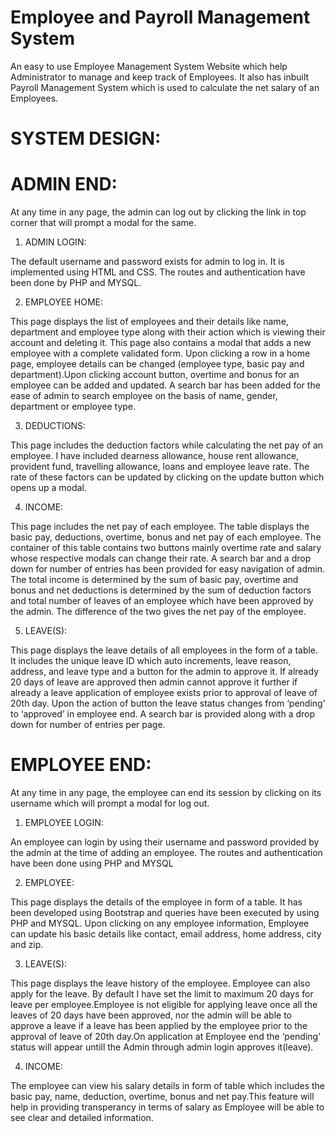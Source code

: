 # Employee and Payroll Management System
An easy to use Employee Management System Website which help Administrator to manage and keep track of Employees. It also has inbuilt Payroll Management System which is used to calculate the net salary of an Employees.

# SYSTEM DESIGN:


# ADMIN END:

At any time in any page, the admin can log out by clicking the link in top corner that will prompt a modal for the same.
1.	ADMIN LOGIN:

The default username and password exists for admin to log in. It is implemented using HTML and CSS. The routes and authentication have been done by PHP and MYSQL.

2.	EMPLOYEE HOME:

This page displays the list of employees and their details like name, department and employee type along with their action which is viewing their account and deleting it. This page also contains a modal that adds a new employee with a complete validated form. Upon clicking a row in a home page, employee details can be changed (employee type, basic pay and department).Upon clicking account button, overtime and bonus for an employee can be added and updated. A search bar has been added for the ease of admin to search employee on the basis of name, gender, department or employee type. 

3.	DEDUCTIONS:

This page includes the deduction factors while calculating the net pay of an employee. I have included dearness allowance, house rent allowance, provident fund, travelling allowance, loans and employee leave rate. The rate of these factors can be updated by clicking on the update button which opens up a modal.

4.	INCOME:

This page includes the net pay of each employee. The table displays the basic pay, deductions, overtime, bonus and net pay of each employee. The container of this table contains two buttons mainly overtime rate and salary whose respective modals can change their rate. A search bar and a drop down for number of entries has been provided for easy navigation of admin. The total income is determined by the sum of basic pay, overtime and bonus and net deductions is determined by the sum of deduction factors and total number of leaves of an employee which have been approved by the admin. The difference of the two gives the net pay of the employee.
 
5.	LEAVE(S):

This page displays the leave details of all employees in the form of a table. It includes the unique leave ID which auto increments, leave reason, address, and leave type and a button for the admin to approve it. If already 20 days of leave are approved then admin cannot approve it further if already a leave application of employee exists prior to approval of leave of 20th day. Upon the action of button the leave status changes from ‘pending’ to ‘approved’ in employee end. A search bar is provided along with a drop down for number of entries per page.


# EMPLOYEE END:

At any time in any page, the employee can end its session by clicking on its username which will prompt a modal for log out.
1.	EMPLOYEE LOGIN:

An employee can login by using their username and password provided by the admin at the time of adding an employee. The routes and authentication have been done using PHP and MYSQL

2.	EMPLOYEE:

This page displays the details of the employee in form of a table. It has been developed using Bootstrap and queries have been executed by using PHP and MYSQL. Upon clicking on any employee information, Employee can update his basic details like contact, email address, home address, city and zip.

3.	LEAVE(S):

This page displays the leave history of the employee. Employee can also apply for the leave. By default I have set the limit to maximum 20 days for leave per employee.Employee is not eligible for applying leave once all the leaves of 20 days have been approved, nor the admin will be able to approve a leave if a leave has been applied by the employee prior to the approval of leave of 20th day.On application at Employee end the ‘pending’ status will appear untill the Admin through admin login approves it(leave).
 

4.	INCOME:

The employee can view his salary details in form of table which includes the basic pay, name, deduction, overtime, bonus and net pay.This feature will help in providing transperancy in terms of salary as Employee will be able to see clear and detailed information.
